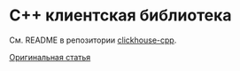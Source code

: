 # C++ клиентская библиотека

См. README в репозитории [clickhouse-cpp](https://github.com/ClickHouse/clickhouse-cpp).

[Оригинальная статья](https://clickhouse.tech/docs/ru/interfaces/cpp/) <!--hide-->
